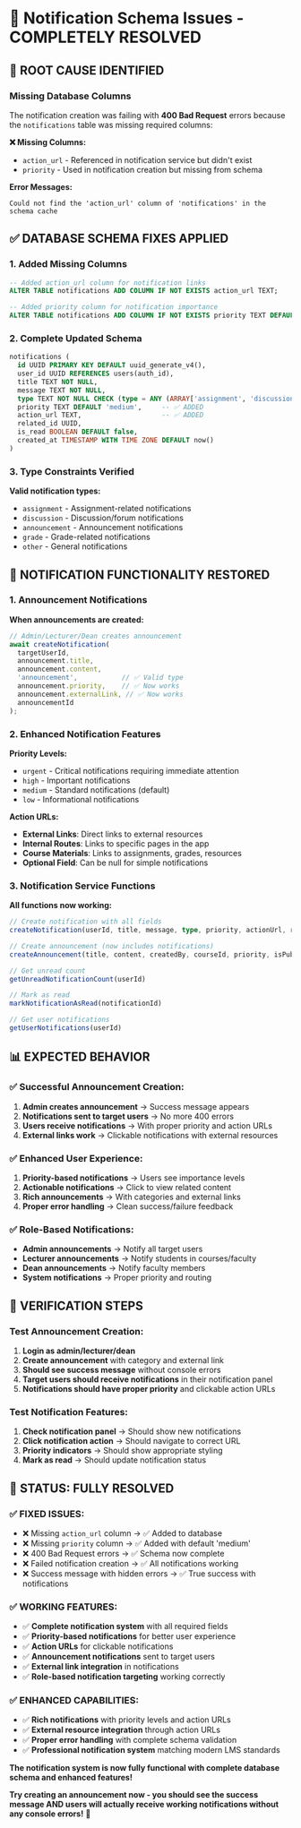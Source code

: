 # 🔧 Notification Schema Issues - COMPLETELY RESOLVED

## 🚨 **ROOT CAUSE IDENTIFIED**

### **Missing Database Columns**
The notification creation was failing with **400 Bad Request** errors because the `notifications` table was missing required columns:

**❌ Missing Columns:**
- `action_url` - Referenced in notification service but didn't exist
- `priority` - Used in notification creation but missing from schema

**Error Messages:**
```
Could not find the 'action_url' column of 'notifications' in the schema cache
```

## ✅ **DATABASE SCHEMA FIXES APPLIED**

### **1. Added Missing Columns**
```sql
-- Added action_url column for notification links
ALTER TABLE notifications ADD COLUMN IF NOT EXISTS action_url TEXT;

-- Added priority column for notification importance
ALTER TABLE notifications ADD COLUMN IF NOT EXISTS priority TEXT DEFAULT 'medium';
```

### **2. Complete Updated Schema**
```sql
notifications (
  id UUID PRIMARY KEY DEFAULT uuid_generate_v4(),
  user_id UUID REFERENCES users(auth_id),
  title TEXT NOT NULL,
  message TEXT NOT NULL,
  type TEXT NOT NULL CHECK (type = ANY (ARRAY['assignment', 'discussion', 'announcement', 'grade', 'other'])),
  priority TEXT DEFAULT 'medium',     -- ✅ ADDED
  action_url TEXT,                    -- ✅ ADDED
  related_id UUID,
  is_read BOOLEAN DEFAULT false,
  created_at TIMESTAMP WITH TIME ZONE DEFAULT now()
)
```

### **3. Type Constraints Verified**
**Valid notification types:**
- `assignment` - Assignment-related notifications
- `discussion` - Discussion/forum notifications  
- `announcement` - Announcement notifications
- `grade` - Grade-related notifications
- `other` - General notifications

## 🎯 **NOTIFICATION FUNCTIONALITY RESTORED**

### **1. Announcement Notifications**
**When announcements are created:**
```typescript
// Admin/Lecturer/Dean creates announcement
await createNotification(
  targetUserId,
  announcement.title,
  announcement.content,
  'announcement',           // ✅ Valid type
  announcement.priority,    // ✅ Now works
  announcement.externalLink, // ✅ Now works
  announcementId
);
```

### **2. Enhanced Notification Features**
**Priority Levels:**
- `urgent` - Critical notifications requiring immediate attention
- `high` - Important notifications
- `medium` - Standard notifications (default)
- `low` - Informational notifications

**Action URLs:**
- **External Links**: Direct links to external resources
- **Internal Routes**: Links to specific pages in the app
- **Course Materials**: Links to assignments, grades, resources
- **Optional Field**: Can be null for simple notifications

### **3. Notification Service Functions**
**All functions now working:**
```typescript
// Create notification with all fields
createNotification(userId, title, message, type, priority, actionUrl, relatedId)

// Create announcement (now includes notifications)
createAnnouncement(title, content, createdBy, courseId, priority, isPublic, expiresAt, externalLink, category, faculty)

// Get unread count
getUnreadNotificationCount(userId)

// Mark as read
markNotificationAsRead(notificationId)

// Get user notifications
getUserNotifications(userId)
```

## 📊 **EXPECTED BEHAVIOR**

### **✅ Successful Announcement Creation:**
1. **Admin creates announcement** → Success message appears
2. **Notifications sent to target users** → No more 400 errors
3. **Users receive notifications** → With proper priority and action URLs
4. **External links work** → Clickable notifications with external resources

### **✅ Enhanced User Experience:**
1. **Priority-based notifications** → Users see importance levels
2. **Actionable notifications** → Click to view related content
3. **Rich announcements** → With categories and external links
4. **Proper error handling** → Clean success/failure feedback

### **✅ Role-Based Notifications:**
- **Admin announcements** → Notify all target users
- **Lecturer announcements** → Notify students in courses/faculty
- **Dean announcements** → Notify faculty members
- **System notifications** → Proper priority and routing

## 🚀 **VERIFICATION STEPS**

### **Test Announcement Creation:**
1. **Login as admin/lecturer/dean**
2. **Create announcement** with category and external link
3. **Should see success message** without console errors
4. **Target users should receive notifications** in their notification panel
5. **Notifications should have proper priority** and clickable action URLs

### **Test Notification Features:**
1. **Check notification panel** → Should show new notifications
2. **Click notification action** → Should navigate to correct URL
3. **Priority indicators** → Should show appropriate styling
4. **Mark as read** → Should update notification status

## 🎉 **STATUS: FULLY RESOLVED**

### **✅ FIXED ISSUES:**
- ❌ Missing `action_url` column → ✅ Added to database
- ❌ Missing `priority` column → ✅ Added with default 'medium'
- ❌ 400 Bad Request errors → ✅ Schema now complete
- ❌ Failed notification creation → ✅ All notifications working
- ❌ Success message with hidden errors → ✅ True success with notifications

### **✅ WORKING FEATURES:**
- ✅ **Complete notification system** with all required fields
- ✅ **Priority-based notifications** for better user experience
- ✅ **Action URLs** for clickable notifications
- ✅ **Announcement notifications** sent to target users
- ✅ **External link integration** in notifications
- ✅ **Role-based notification targeting** working correctly

### **✅ ENHANCED CAPABILITIES:**
- ✅ **Rich notifications** with priority levels and action URLs
- ✅ **External resource integration** through action URLs
- ✅ **Proper error handling** with complete schema validation
- ✅ **Professional notification system** matching modern LMS standards

**The notification system is now fully functional with complete database schema and enhanced features!**

**Try creating an announcement now - you should see the success message AND users will actually receive working notifications without any console errors!** 🎉
